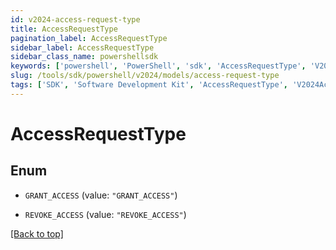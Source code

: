 ```yaml
---
id: v2024-access-request-type
title: AccessRequestType
pagination_label: AccessRequestType
sidebar_label: AccessRequestType
sidebar_class_name: powershellsdk
keywords: ['powershell', 'PowerShell', 'sdk', 'AccessRequestType', 'V2024AccessRequestType'] 
slug: /tools/sdk/powershell/v2024/models/access-request-type
tags: ['SDK', 'Software Development Kit', 'AccessRequestType', 'V2024AccessRequestType']
---
```



# AccessRequestType

## Enum


* `GRANT_ACCESS` (value: `"GRANT_ACCESS"`)

* `REVOKE_ACCESS` (value: `"REVOKE_ACCESS"`)


[[Back to top]](#) 

